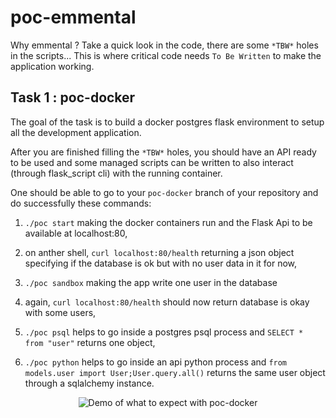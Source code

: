 # poc-emmental

Why emmental ? Take a quick look in the code, there are some `*TBW*` holes in the scripts... This is where critical code needs `To Be Written` to make the application working.


## Task 1 : poc-docker

The goal of the task is to build a docker postgres flask environment to setup all the development application.

After you are finished filling the `*TBW*` holes, you should have an API ready to be used and some managed scripts can be written to also interact (through flask_script cli) with the running container.

One should be able to go to your `poc-docker` branch of your repository and do successfully these commands:

  1. `./poc start` making the docker containers run and the Flask Api to be available at localhost:80,

  2. on anther shell, `curl localhost:80/health` returning a json object specifying if the database is ok but with no user data in it for now,

  3. `./poc sandbox` making the app write one user in the database

  4. again, `curl localhost:80/health` should now return database is okay with some users,

  5. `./poc psql` helps to go inside a postgres psql process and `SELECT * from "user"` returns one object,

  6. `./poc python` helps to go inside an api python process and `from models.user import User;User.query.all()` returns the same user object through a sqlalchemy instance.

<p align="center">
  <img
    alt="Demo of what to expect with poc-docker"
    src="https://github.com/feedback-news/poc-emmental/blob/poc-docker/images/poc-docker.gif"
  />
</p>
